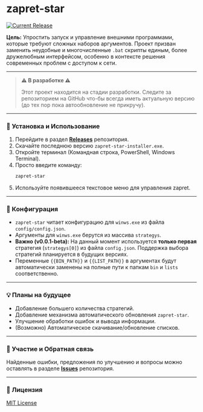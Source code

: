# zapret-star

[![Current Release](https://img.shields.io/github/v/release/tiredIsa/zapret-star?include_prereleases&label=release)](https://github.com/tiredIsa/zapret-star/releases)

**Цель:** Упростить запуск и управление внешними программами, которые требуют сложных наборов аргументов. Проект призван заменить неудобные и многочисленные `.bat` скрипты единым, более дружелюбным интерфейсом, особенно в контексте решения современных проблем с доступом к сети.

---

> **⚠️ В разработке  ⚠️**
>
> Этот проект находится на стадии разработки. Следите за репозиторием на GitHub что-бы всегда иметь актуальную версию (до тех пор пока автообновление не прикручу).

---

### 🚀 Установка и Использование

1.  Перейдите в раздел [**Releases**](https://github.com/tiredIsa/zapret-star/releases) репозитория. 
2.  Скачайте последнюю версию `zapret-star-installer.exe`.
3.  Откройте терминал (Командная строка, PowerShell, Windows Terminal).
4.  Просто введите команду:
    ```bash
    zapret-star
    ```
5.  Используйте появившееся текстовое меню для управления zapret.
---

### 📝 Конфигурация

*   `zapret-star` читает конфигурацию для `winws.exe` из файла `config/config.json`.
*   Аргументы для `winws.exe` берутся из массива `strategys`.
*   **Важно (v0.0.1-beta):** На данный момент используется **только первая** стратегия (`strategys[0]`) из файла `config.json`. Поддержка выбора стратегий планируется в будущих версиях.
*   Переменные `{{BIN_PATH}}` и `{{LIST_PATH}}` в аргументах будут автоматически заменены на полные пути к папкам `bin` и `lists` соответственно.

---

### 💡 Планы на будущее

*   Добавление большего количества стратегий.
*   Добавление механизма автоматического обновления `zapret-star`.
*   Улучшение обработки ошибок и вывода информации.
*   (Возможно) Автоматическое скачивание/обновление списков.

---

### 🤝 Участие и Обратная связь

Найденные ошибки, предложения по улучшению и вопросы можно оставлять в разделе [**Issues**](https://github.com/tiredIsa/zapret-star/issues) репозитория.

---

### 📜 Лицензия

[MIT License](https://github.com/tiredIsa/zapret-star/blob/main/LICENSE)
